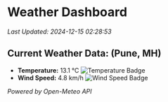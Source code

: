 
# Weather Dashboard

_Last Updated: 2024-12-15 02:28:53_

## Current Weather Data: (Pune, MH)
- **Temperature:** 13.1 °C ![Temperature Badge](https://img.shields.io/badge/Temperature-Low%20Temp-blue)
- **Wind Speed:** 4.8 km/h ![Wind Speed Badge](https://img.shields.io/badge/Wind%20Speed-Low%20Wind-blue)

*Powered by Open-Meteo API*
